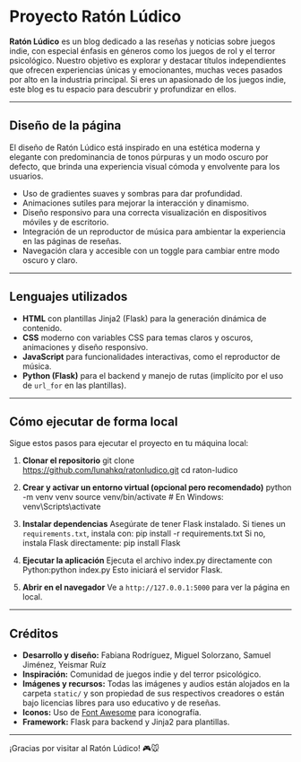 # Proyecto Ratón Lúdico

**Ratón Lúdico** es un blog dedicado a las reseñas y noticias sobre juegos indie, con especial énfasis en géneros como los juegos de rol y el terror psicológico. Nuestro objetivo es explorar y destacar títulos independientes que ofrecen experiencias únicas y emocionantes, muchas veces pasados por alto en la industria principal. Si eres un apasionado de los juegos indie, este blog es tu espacio para descubrir y profundizar en ellos.

---

## Diseño de la página

El diseño de Ratón Lúdico está inspirado en una estética moderna y elegante con predominancia de tonos púrpuras y un modo oscuro por defecto, que brinda una experiencia visual cómoda y envolvente para los usuarios. 

- Uso de gradientes suaves y sombras para dar profundidad.
- Animaciones sutiles para mejorar la interacción y dinamismo.
- Diseño responsivo para una correcta visualización en dispositivos móviles y de escritorio.
- Integración de un reproductor de música para ambientar la experiencia en las páginas de reseñas.
- Navegación clara y accesible con un toggle para cambiar entre modo oscuro y claro.

---

## Lenguajes utilizados

- **HTML** con plantillas Jinja2 (Flask) para la generación dinámica de contenido.
- **CSS** moderno con variables CSS para temas claros y oscuros, animaciones y diseño responsivo.
- **JavaScript** para funcionalidades interactivas, como el reproductor de música.
- **Python (Flask)** para el backend y manejo de rutas (implícito por el uso de `url_for` en las plantillas).

---

## Cómo ejecutar de forma local

Sigue estos pasos para ejecutar el proyecto en tu máquina local:

1. **Clonar el repositorio**
git clone https://github.com/lunahkq/ratonludico.git
cd raton-ludico

2. **Crear y activar un entorno virtual (opcional pero recomendado)**
python -m venv venv
source venv/bin/activate # En Windows: venv\Scripts\activate

3. **Instalar dependencias**
  Asegúrate de tener Flask instalado. Si tienes un `requirements.txt`, instala con: pip install -r requirements.txt
  Si no, instala Flask directamente: pip install Flask

4. **Ejecutar la aplicación**
  Ejecuta el archivo index.py directamente con Python:python index.py
  Esto iniciará el servidor Flask.

5. **Abrir en el navegador**
  Ve a `http://127.0.0.1:5000` para ver la página en local.

---

## Créditos

- **Desarrollo y diseño:** Fabiana Rodríguez, Miguel Solorzano, Samuel Jiménez, Yeismar Ruíz
- **Inspiración:** Comunidad de juegos indie y del terror psicológico.
- **Imágenes y recursos:** Todas las imágenes y audios están alojados en la carpeta `static/` y son propiedad de sus respectivos creadores o están bajo licencias libres para uso educativo y de reseñas.
- **Iconos:** Uso de [Font Awesome](https://fontawesome.com/) para iconografía.
- **Framework:** Flask para backend y Jinja2 para plantillas.

---

¡Gracias por visitar al Ratón Lúdico! 🎮🐭
